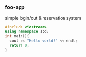 ### foo-app
simple login/out &amp; reservation system
```cpp
#include <iostream>
using namespace std;
int main(){
  cout << "Hello world!" << endl;
  return 0;
}
```
